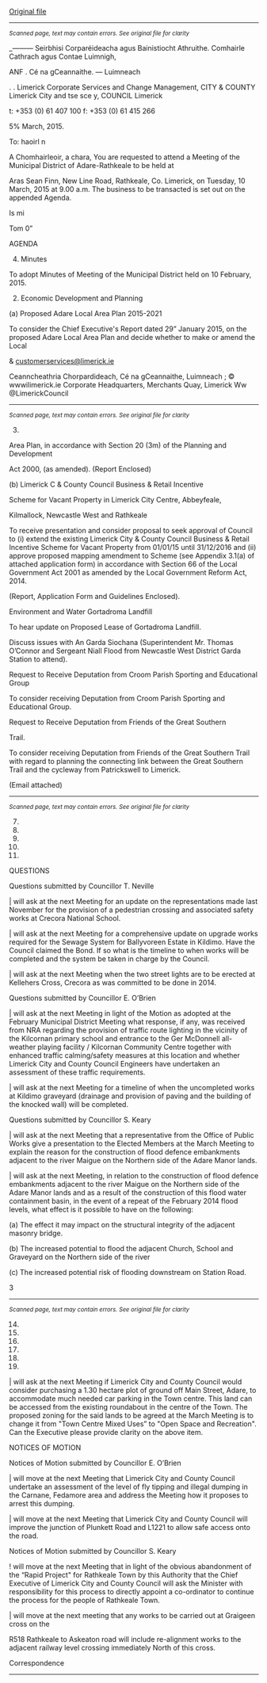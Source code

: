 [Original file](https://www.limerick.ie/sites/default/files/media/documents/2017-07/01a_agenda_-_10th_march_2015.pdf)

---
*<small>Scanned page, text may contain errors. See original file for clarity</small>*  

__—_—_—_ Seirbhisi Corparéideacha agus Bainistiocht Athruithe.
Comhairle Cathrach agus Contae Luimnigh,

ANF . Cé na gCeannaithe.
— Luimneach

. .
Limerick Corporate Services and Change Management,
CITY & COUNTY Limerick City and tse sce
y,
COUNCIL Limerick

t: +353 (0) 61 407 100
f: +353 (0) 61 415 266

5% March, 2015.

To: haoirl n

A Chomhairleoir, a chara,
You are requested to attend a Meeting of the Municipal District of Adare-Rathkeale to be held at

Aras Sean Finn, New Line Road, Rathkeale, Co. Limerick, on Tuesday, 10 March, 2015 at
9.00 a.m. The business to be transacted is set out on the appended Agenda.

Is mi

Tom 0”

AGENDA

4. Minutes

To adopt Minutes of Meeting of the Municipal District held on 10 February, 2015.

2. Economic Development and Planning

(a) Proposed Adare Local Area Plan 2015-2021

To consider the Chief Executive's Report dated 29” January 2015, on the
proposed Adare Local Area Plan and decide whether to make or amend the Local

& customerservices@limerick.ie

Ceanncheathria Chorpardideach, Cé na gCeannaithe, Luimneach ; © wwwilimerick.ie
Corporate Headquarters, Merchants Quay, Limerick Ww @LimerickCouncil


---
*<small>Scanned page, text may contain errors. See original file for clarity</small>*  

3.

Area Plan, in accordance with Section 20 (3m) of the Planning and Development

Act 2000, (as amended).
(Report Enclosed)

(b) Limerick C & County Council Business & Retail Incentive

Scheme for Vacant Property in Limerick City Centre, Abbeyfeale,

Kilmallock, Newcastle West and Rathkeale

To receive presentation and consider proposal to seek approval of Council to (i)
extend the existing Limerick City & County Council Business & Retail Incentive
Scheme for Vacant Property from 01/01/15 until 31/12/2016 and (ii) approve
proposed mapping amendment to Scheme (see Appendix 3.1(a) of attached
application form) in accordance with Section 66 of the Local Government Act 2001
as amended by the Local Government Reform Act, 2014.

(Report, Application Form and Guidelines Enclosed).

Environment and Water
Gortadroma Landfill

To hear update on Proposed Lease of Gortadroma Landfill.

Discuss issues with An Garda Siochana (Superintendent Mr. Thomas O’Connor and
Sergeant Niall Flood from Newcastle West District Garda Station to attend).

Request to Receive Deputation from Croom Parish Sporting and
Educational Group

To consider receiving Deputation from Croom Parish Sporting and Educational Group.

Request to Receive Deputation from Friends of the Great Southern

Trail.

To consider receiving Deputation from Friends of the Great Southern Trail with regard to
planning the connecting link between the Great Southern Trail and the cycleway from
Patrickswell to Limerick.

(Email attached)


---
*<small>Scanned page, text may contain errors. See original file for clarity</small>*  

7.

10.

11.

12.

13.

QUESTIONS

Questions submitted by Councillor T. Neville

| will ask at the next Meeting for an update on the representations made last November
for the provision of a pedestrian crossing and associated safety works at Crecora
National School.

| will ask at the next Meeting for a comprehensive update on upgrade works required for
the Sewage System for Ballyvoreen Estate in Kildimo. Have the Council claimed the
Bond. If so what is the timeline to when works will be completed and the system be
taken in charge by the Council.

| will ask at the next Meeting when the two street lights are to be erected at Kellehers
Cross, Crecora as was committed to be done in 2014.

Questions submitted by Councillor E. O’Brien

| will ask at the next Meeting in light of the Motion as adopted at the February Municipal
District Meeting what response, if any, was received from NRA regarding the provision of
traffic route lighting in the vicinity of the Kilcornan primary school and entrance to the Ger
McDonnell all-weather playing facility / Kilcornan Community Centre together with
enhanced traffic calming/safety measures at this location and whether Limerick City and
County Council Engineers have undertaken an assessment of these traffic requirements.

| will ask at the next Meeting for a timeline of when the uncompleted works at Kildimo
graveyard (drainage and provision of paving and the building of the knocked wall) will be
completed.

Questions submitted by Councillor S. Keary

| will ask at the next Meeting that a representative from the Office of Public Works give a
presentation to the Elected Members at the March Meeting to explain the reason for the
construction of flood defence embankments adjacent to the river Maigue on the Northern
side of the Adare Manor lands.

| will ask at the next Meeting, in relation to the construction of flood defence
embankments adjacent to the river Maigue on the Northern side of the Adare Manor
lands and as a result of the construction of this flood water containment basin, in the
event of a repeat of the February 2014 flood levels, what effect is it possible to have on
the following:

(a) The effect it may impact on the structural integrity of the adjacent masonry bridge.

(b) The increased potential to flood the adjacent Church, School and Graveyard on the
Northern side of the river

(c) The increased potential risk of flooding downstream on Station Road.

3


---
*<small>Scanned page, text may contain errors. See original file for clarity</small>*  

14.

15.

16.

17.

18.

19.

| will ask at the next Meeting if Limerick City and County Council would consider
purchasing a 1.30 hectare plot of ground off Main Street, Adare, to accommodate much
needed car parking in the Town centre. This land can be accessed from the existing
roundabout in the centre of the Town. The proposed zoning for the said lands to be
agreed at the March Meeting is to change it from "Town Centre Mixed Uses” to "Open
Space and Recreation". Can the Executive please provide clarity on the above item.

NOTICES OF MOTION

Notices of Motion submitted by Councillor E. O’Brien

| will move at the next Meeting that Limerick City and County Council undertake an
assessment of the level of fly tipping and illegal dumping in the Carnane, Fedamore area
and address the Meeting how it proposes to arrest this dumping.

| will move at the next Meeting that Limerick City and County Council will improve the
junction of Plunkett Road and L1221 to allow safe access onto the road.

Notices of Motion submitted by Councillor S. Keary

! will move at the next Meeting that in light of the obvious abandonment of the “Rapid
Project" for Rathkeale Town by this Authority that the Chief Executive of Limerick City
and County Council will ask the Minister with responsibility for this process to directly
appoint a co-ordinator to continue the process for the people of Rathkeale Town.

| will move at the next meeting that any works to be carried out at Graigeen cross on the

R518 Rathkeale to Askeaton road will include re-alignment works to the adjacent railway
level crossing immediately North of this cross.

Correspondence


---

